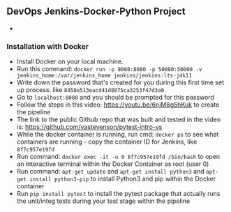 ## DevOps Jenkins-Docker-Python Project
*
### Installation with Docker
* Install Docker on your local machine.
* Run this command: `docker run -p 8080:8080 -p 50000:50000 -v jenkins_home:/var/jenkins_home jenkins/jenkins:lts-jdk11`
* Write down the password that's created for you during this first time set up process: like `8458e513eacd41d8875ca3253f47d3a0`
* Go to `localhost:8080` and you should be prompted for this password 
* Follow the steps in this video: https://youtu.be/6njM8g5hKuk to create the pipeline 
* The link to the public Github repo that was built and tested in the video is: https://github.com/vastevenson/pytest-intro-vs
* While the docker container is running, run cmd: `docker ps` to see what containers are running - copy the container ID for Jenkins, like `8f7c957e19fd`
* Run command: `docker exec -it -u 0 8f7c957e19fd /bin/bash` to open an interactive terminal within the Docker Container as root (user 0) 
* Run command: `apt-get update` and `apt-get install python3` and `apt-get install python3-pip` to install Python3 and pip within the Docker container 
* Run `pip install pytest` to install the pytest package that actually runs the unit/integ tests during your test stage within the pipeline